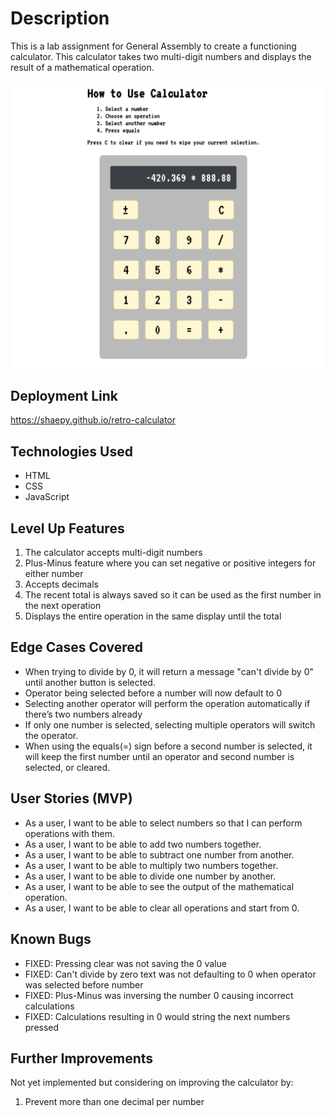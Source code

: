 
# Description
This is a lab assignment for General Assembly to create a functioning calculator. This calculator takes two multi-digit numbers and displays the result of a mathematical operation.

<img src="screenshot.png">

## Deployment Link
https://shaepy.github.io/retro-calculator

## Technologies Used
* HTML
* CSS
* JavaScript

## Level Up Features
1. The calculator accepts multi-digit numbers
4. Plus-Minus feature where you can set negative or positive integers for either number
5. Accepts decimals
2. The recent total is always saved so it can be used as the first number in the next operation
3. Displays the entire operation in the same display until the total

## Edge Cases Covered
* When trying to divide by 0, it will return a message "can't divide by 0" until another button is selected.
* Operator being selected before a number will now default to 0
* Selecting another operator will perform the operation automatically if there’s two numbers already
* If only one number is selected, selecting multiple operators will switch the operator.
* When using the equals(=) sign before a second number is selected, it will keep the first number until an operator and second number is selected, or cleared.

## User Stories (MVP)
* As a user, I want to be able to select numbers so that I can perform operations with them.
* As a user, I want to be able to add two numbers together.
* As a user, I want to be able to subtract one number from another.
* As a user, I want to be able to multiply two numbers together.
* As a user, I want to be able to divide one number by another.
* As a user, I want to be able to see the output of the mathematical operation.
* As a user, I want to be able to clear all operations and start from 0.

## Known Bugs
* FIXED: Pressing clear was not saving the 0 value
* FIXED: Can't divide by zero text was not defaulting to 0 when operator was selected before number
* FIXED: Plus-Minus was inversing the number 0 causing incorrect calculations
* FIXED: Calculations resulting in 0 would string the next numbers pressed

## Further Improvements
Not yet implemented but considering on improving the calculator by:
1. Prevent more than one decimal per number
